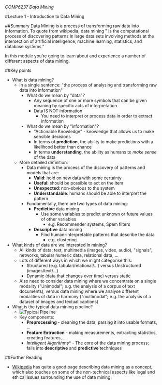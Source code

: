*COMP6237 Data Mining*

#Lecture 1 - Introduction to Data Mining

##Summary
Data Mining is a process of transforming raw data into information. To quote from wikipedia, data mining " is the computational process of discovering patterns in large data sets involving methods at the intersection of artificial intelligence, machine learning, statistics, and database systems." 

In this module you're going to learn about and experience a number of different aspects of data mining. 

##Key points

* What is data mining? 
	* In a single sentence: "the process of analysing and transforming raw data into information"
		* What do we mean by "data"?
			* Any sequence of one or more symbols that can be given meaning by specific acts of interpretation
			* Data IS NOT information
				* You need to interpret or process data in order to extract information
		* What do we mean by "information"?
			* "Actionable Knowledge" - knowledge that allows us to make sensible decisions
			* In terms of **prediction**, the ability to make predictions with a likelihood better than chance
			* In terms **understanding**, the ability as humans to *make sense* of the data
	* More detailed definition:
		* Data mining is the process of the discovery of patterns and models that are:
			* **Valid**: hold on new data with some certainty
			* **Useful**: should be possible to act on the item
			* **Unexpected**: non-obvious to the system
			* **Understandable**: humans should be able to interpret the pattern
		* Fundamentally, there are two types of data mining:
			* **Predictive** data mining
				* Use some variables to predict unknown or future values of other variables
					* e.g. Recommender systems, Spam filters
			* **Descriptive** data mining
				* Find human-interpretable patterns that describe the data
					* e.g. clustering
* What kinds of data are we interested in mining?
	* All kinds of data: text, multimedia (images, video, audio), "signals", networks, tabular numeric data, relational data, ...
	* Lots of different ways in which we might categorise this:
		* Structured (e.g. tabular/relational/...) versus Unstructured (images/text/...)
		* Dynamic (data that changes over time) versus static 
	* Also need to consider data mining where we concentrate on a single modality ("Unimodal"; e.g. the analysis of a corpus of text documents), versus data mining where we analyse different modalities of data in harmony ("multimodal"; e.g. the analysis of a dataset of images and textual captions)
* What is the typical data mining pipeline?
	* ![Typical Pipeline](https://raw.githubusercontent.com/jonhare/COMP6237/master/app/src/main/resources/uk/ac/soton/ecs/comp6237/l1/l1.025.jpeg)	
	* Key components:
		* **Preprocessing** - cleaning the data, parsing it into usable formats, ...
		* **Feature Extraction** - making measurements, extracting statistics, creating features, ...
		* *Intelligent Algorithms** - The core of the data mining process; falls into **descriptive** and **predictive** techniques

##Further Reading

* [Wikipedia](https://en.wikipedia.org/wiki/Data_mining) has quite a good page describing data mining as a concept, which also touches on some of the non-technical aspects like legal and ethical issues surrounding the use of data mining.

